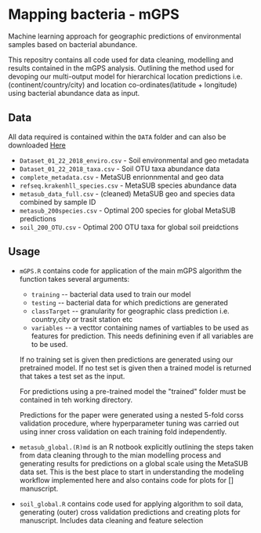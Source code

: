 # Mapping bacteria - mGPS
Machine learning approach for geographic predictions of environmental samples based on bacterial abundance. 

This repositry contains all code used for data cleaning, modelling and results contained in the mGPS analysis. Outlining the method used for devoping our multi-output model for hierarchical location predictions i.e. (continent/country/city) and location co-ordinates(latitude + longitude) using bacterial abundance data as input. 

## Data

All data required is contained within the `DATA` folder and can also be downloaded
<a id="raw-url" href="https://github.com/leomccarthy1/mGPS/blob/master/DATA/mGPS_data.zip?raw=true">Here</a>
* `Dataset_01_22_2018_enviro.csv` - Soil environmental and geo metadata
* `Dataset_01_22_2018_taxa.csv` - Soil OTU taxa abundance data
* `complete_metadata.csv` - MetaSUB enrionnmental and geo data
* `refseq.krakenhll_species.csv` - MetaSUB species abundance data
* `metasub_data_full.csv` - (cleaned) MetaSUB geo and species data combined by sample ID
* `metasub_200species.csv` - Optimal 200 species for global MetaSUB predictions
* `soil_200_OTU.csv` - Optimal 200 OTU taxa for global soil preidctions


## Usage 

* `mGPS.R` contains code for application of the main mGPS algorithm the function takes several arguments:   
  - `training` -- bacterial data used to train our model  
  - `testing` -- bacterial data for which predictions are generated  
  - `classTarget` -- granularity for geographic class prediction i.e. country,city or trasit station etc
  - `variables` -- a vecttor containing names of vartiables to be used as features for prediction. This needs definining even if all variables are to be used.
  
  If no training set is given then predictions are generated using our pretrained model. If no test set is given then a trained model is returned that takes a test set as the input. 
  
  For predictions using a pre-trained model the "trained" folder must be contained in teh working directory.
  
  Predictions for the paper were generated using a nested 5-fold corss validation procedure, where hyperparameter tuning was carried out using inner cross validation on each training fold independently. 

* `metasub_global.(R)md` is an R notbook explicitly outlining the steps taken from data cleaning through to the mian modelling process and generating results for predictions on a global scale using the MetaSUB data set. This is the best place to start in understanding the modeling workflow implemented here and also contains code for plots for [] manuscript. 

* `soil_global.R` contains code used for applying algorithm to soil data, generating (outer) cross validation predictions and creating plots for manuscript. Includes data cleaning and feature selection





